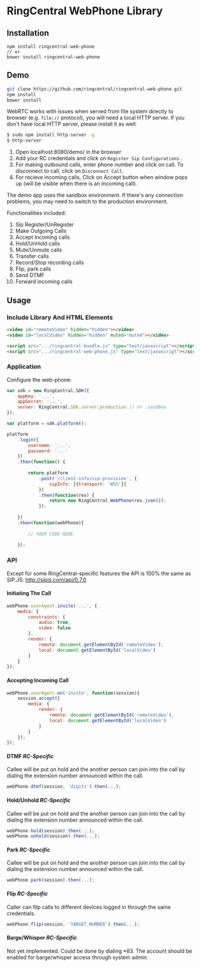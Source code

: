 # RingCentral WebPhone Library

## Installation

```ssh
npm install ringcentral-web-phone
// or
bower install ringcentral-web-phone
```

## Demo

```sh
git clone https://github.com/ringcentral/ringcentral-web-phone.git
npm install
bower install
```

WebRTC works with issues when served from file system directly to browser (e.g. `file://` protocol), you will need a
local HTTP server. If you don't have local HTTP server, please install it as well:

```sh
$ sudo npm install http-server -g
$ http-server
```

1. Open localhost:8080/demo/ in the browser
2. Add your RC credentials and click on `Register Sip Configurations` .
3. For making outbound calls, enter phone number and click on call. To disconnect to call, click on `Disconnect Call`.
4. For recieve incoming calls, Click on Accept button when window pops up (will be visible when there is an incoming call).

The demo app uses the sandbox environment. If there's any connection problems, you may need to switch to the  production environment.

Functionalities included:

1. Sip Register/UnRegister
2. Make Outgoing Calls
3. Accept Incoming calls
4. Hold/UnHold calls
5. Mute/Unmute calls
6. Transfer calls
7. Record/Stop recording calls
8. Flip, park calls
9. Send DTMF
10. Forward incoming calls

## Usage

### Include Library And HTML Elements

```html
<video id="remoteVideo" hidden="hidden"></video>
<video id="localVideo" hidden="hidden" muted="muted"></video>

<script src=".../ringcentral-bundle.js" type="text/javascript"></script>
<script src=".../ringcentral-web-phone.js" type="text/javascript"></script>
```

### Application

Configure the web-phone:

```js
var sdk = new RingCentral.SDK({
    appKey: '...',
    appSecret: '...',
    server: RingCentral.SDK.server.production // or .sandbox
});

var platform = sdk.platform();

platform
    .login({
        username: '...',
        password: '...'
    })
    .then(function() {
    
        return platform
            .post('/client-info/sip-provision', {
                sipInfo: [{transport: 'WSS'}]
            })
            .then(function(res) {
                return new RingCentral.WebPhone(res.json());
            });
        
    })
    .then(function(webPhone){
    
        // YOUR CODE HERE
    
    });
```

### API

Except for some RingCentral-specific features the API is 100% the same as SIP.JS: http://sipjs.com/api/0.7.0

#### Initiating The Call

```javascript
webPhone.userAgent.invite('...', {
    media: {
        constraints: {
            audio: true,
            video: false
        },
        render: {
            remote: document.getElementById('remoteVideo'),
            local: document.getElementById('localVideo')
        }
    }
});
```

#### Accepting Incoming Call

```javascript
webPhone.userAgent.on('invite', function(session){
    session.accept({
        media: {
            render: {
                remote: document.getElementById('remoteVideo'),
                local: document.getElementById('localVideo')
            }
        }
    });
});
```

#### DTMF *RC-Specific*

Callee will be put on hold and the another person can join into the call by dialing the extension number announced within the call.

```js
webPhone.dtmf(session, 'digits').then(...);
```

#### Hold/Unhold *RC-Specific*

Callee will be put on hold and the another person can join into the call by dialing the extension number announced within the call.

```js
webPhone.hold(session).then(...);
webPhone.unhold(session).then(...);
```

#### Park *RC-Specific*

Callee will be put on hold and the another person can join into the call by dialing the extension number announced within the call.

```js
webPhone.park(session).then(...);
```

#### Flip *RC-Specific*

Caller can filp calls to different devices logged in through the same credentials.

```js
webPhone.flip(session, 'TARGET_NUMBER').then(...);
```

#### Barge/Whisper *RC-Specific*

Not yet implemented. Could be done by dialing \*83. The account should be enabled for barge/whisper access through system admin.